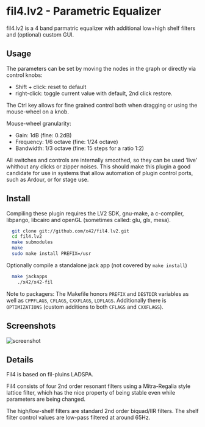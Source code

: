 fil4.lv2 - Parametric Equalizer
===============================

fil4.lv2 is a 4 band parmatric equalizer with additional low+high shelf 
filters and (optional) custom GUI.

Usage
-----

The parameters can be set by moving the nodes in the graph or directly 
via control knobs:

* Shift + click: reset to default
* right-click: toggle current value with default, 2nd click restore.

The Ctrl key allows for fine grained control both when dragging or
using the mouse-wheel on a knob.

Mouse-wheel granularity:
* Gain: 1dB (fine: 0.2dB)
* Frequency: 1/6 octave (fine: 1/24 octave)
* Bandwidth: 1/3 octave (fine: 15 steps for a ratio 1:2)

All switches and controls are internally smoothed, so they can be
used 'live' whithout any clicks or zipper noises. This should make
this plugin a good candidate for use in systems that allow automation
of plugin control ports, such as Ardour, or for stage use.

Install
-------

Compiling these plugin requires the LV2 SDK, gnu-make, a c-compiler,
libpango, libcairo and openGL (sometimes called: glu, glx, mesa).

```bash
  git clone git://github.com/x42/fil4.lv2.git
  cd fil4.lv2
  make submodules
  make
  sudo make install PREFIX=/usr
```

Optionally compile a standalone jack app (not covered by `make install`)
```bash
  make jackapps
	./x42/x42-fil
```

Note to packagers: The Makefile honors `PREFIX` and `DESTDIR` variables as well
as `CPPFLAGS`, `CFLAGS`, `CXXFLAGS`, `LDFLAGS`.
Additionally there is `OPTIMIZATIONS` (custom additions to both `CFLAGS` and `CXXFLAGS`).


Screenshots
-----------

![screenshot](https://raw.github.com/x42/fil4.lv2/master/img/fil4_v2.png "Fil4 GUI")

Details
-------

Fil4 is based on fil-pluins LADSPA.

Fil4 consists of four 2nd order resonant filters using a Mitra-Regalia
style lattice filter, which has the nice property of being stable
even while parameters are being changed.

The high/low-shelf filters are standard 2nd order biquad/IIR filters.
The shelf filter control values are low-pass filtered at around 65Hz.
